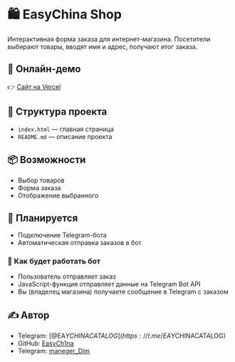 # 🛍️ EasyChina Shop

Интерактивная форма заказа для интернет-магазина. Посетители выбирают товары, вводят имя и адрес, получают итог заказа.

## 🚀 Онлайн-демо

👉 [Сайт на Vercel](https://vercel.com/dimas-projects-48d7b6eb/index-html.)

## 📁 Структура проекта

- `index.html` — главная страница
- `README.md` — описание проекта

## 📦 Возможности

- Выбор товаров
- Форма заказа
- Отображение выбранного

## 📲 Планируется

- Подключение Telegram-бота
- Автоматическая отправка заказов в бот

### 🔧 Как будет работать бот

- Пользователь отправляет заказ
- JavaScript-функция отправляет данные на Telegram Bot API
- Вы (владелец магазина) получаете сообщение в Telegram с заказом

## ✍️ Автор

- Telegram: [@EA$YCHINACATALOG](https://t.me/EA$YCHINACATALOG)
- GitHub: [EasyCh1na](https://github.com/EasyCh1na)
- Telegram: [maneger_Dim](https//t.me/maneger_Dim)
